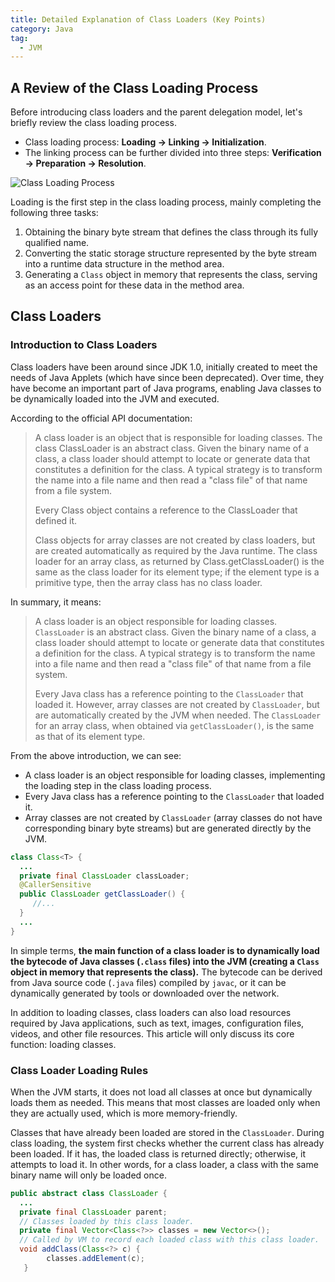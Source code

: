 ```yaml
---
title: Detailed Explanation of Class Loaders (Key Points)
category: Java
tag:
  - JVM
---
```


## A Review of the Class Loading Process

Before introducing class loaders and the parent delegation model, let's briefly review the class loading process.

- Class loading process: **Loading -> Linking -> Initialization**.
- The linking process can be further divided into three steps: **Verification -> Preparation -> Resolution**.

![Class Loading Process](https://oss.javaguide.cn/github/javaguide/java/jvm/class-loading-procedure.png)

Loading is the first step in the class loading process, mainly completing the following three tasks:

1. Obtaining the binary byte stream that defines the class through its fully qualified name.
1. Converting the static storage structure represented by the byte stream into a runtime data structure in the method area.
1. Generating a `Class` object in memory that represents the class, serving as an access point for these data in the method area.

## Class Loaders

### Introduction to Class Loaders

Class loaders have been around since JDK 1.0, initially created to meet the needs of Java Applets (which have since been deprecated). Over time, they have become an important part of Java programs, enabling Java classes to be dynamically loaded into the JVM and executed.

According to the official API documentation:

> A class loader is an object that is responsible for loading classes. The class ClassLoader is an abstract class. Given the binary name of a class, a class loader should attempt to locate or generate data that constitutes a definition for the class. A typical strategy is to transform the name into a file name and then read a "class file" of that name from a file system.
>
> Every Class object contains a reference to the ClassLoader that defined it.
>
> Class objects for array classes are not created by class loaders, but are created automatically as required by the Java runtime. The class loader for an array class, as returned by Class.getClassLoader() is the same as the class loader for its element type; if the element type is a primitive type, then the array class has no class loader.

In summary, it means:

> A class loader is an object responsible for loading classes. `ClassLoader` is an abstract class. Given the binary name of a class, a class loader should attempt to locate or generate data that constitutes a definition for the class. A typical strategy is to transform the name into a file name and then read a "class file" of that name from a file system.
>
> Every Java class has a reference pointing to the `ClassLoader` that loaded it. However, array classes are not created by `ClassLoader`, but are automatically created by the JVM when needed. The `ClassLoader` for an array class, when obtained via `getClassLoader()`, is the same as that of its element type.

From the above introduction, we can see:

- A class loader is an object responsible for loading classes, implementing the loading step in the class loading process.
- Every Java class has a reference pointing to the `ClassLoader` that loaded it.
- Array classes are not created by `ClassLoader` (array classes do not have corresponding binary byte streams) but are generated directly by the JVM.

```java
class Class<T> {
  ...
  private final ClassLoader classLoader;
  @CallerSensitive
  public ClassLoader getClassLoader() {
     //...
  }
  ...
}
```

In simple terms, **the main function of a class loader is to dynamically load the bytecode of Java classes (`.class` files) into the JVM (creating a `Class` object in memory that represents the class).** The bytecode can be derived from Java source code (`.java` files) compiled by `javac`, or it can be dynamically generated by tools or downloaded over the network.

In addition to loading classes, class loaders can also load resources required by Java applications, such as text, images, configuration files, videos, and other file resources. This article will only discuss its core function: loading classes.

### Class Loader Loading Rules

When the JVM starts, it does not load all classes at once but dynamically loads them as needed. This means that most classes are loaded only when they are actually used, which is more memory-friendly.

Classes that have already been loaded are stored in the `ClassLoader`. During class loading, the system first checks whether the current class has already been loaded. If it has, the loaded class is returned directly; otherwise, it attempts to load it. In other words, for a class loader, a class with the same binary name will only be loaded once.

```java
public abstract class ClassLoader {
  ...
  private final ClassLoader parent;
  // Classes loaded by this class loader.
  private final Vector<Class<?>> classes = new Vector<>();
  // Called by VM to record each loaded class with this class loader.
  void addClass(Class<?> c) {
        classes.addElement(c);
   }
```
